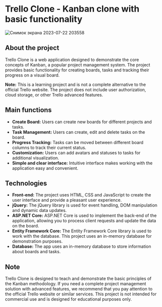 # Trello Clone - Kanban clone with basic functionality


![Снимок экрана 2023-07-22 203558](https://github.com/HatoryHanzo182/Trello/assets/55142468/07e80bfc-daf6-48d8-ab8d-b8c7e3d11c81)


## About the project

Trello Clone is a web application designed to demonstrate the core concepts of Kanban, a popular project management system. The project provides basic functionality for creating boards, tasks and tracking their progress on a visual board.

**Note:** This is a learning project and is not a complete alternative to the official Trello website. The project does not include user authorization, cloud storage, or other Trello advanced features.

## Main functions

- **Create Board:** Users can create new boards for different projects and tasks.
- **Task Management:** Users can create, edit and delete tasks on the board.
- **Progress Tracking:** Tasks can be moved between different board columns to track their current status.
- **Customization:** Users can add avatars and statuses to tasks for additional visualization.
- **Simple and clear interface:** Intuitive interface makes working with the application easy and convenient.

## Technologies

- **Front-end:** The project uses HTML, CSS and JavaScript to create the user interface and provide a pleasant user experience.
- **jQuery:** The jQuery library is used for event handling, DOM manipulation and dynamic data updates.
- **ASP.NET Core:** ASP.NET Core is used to implement the back-end of the application, allowing you to process client requests and update the data on the board.
- **Entity Framework Core:** The Entity Framework Core library is used to work with the database. This project uses an in-memory database for demonstration purposes.
- **Database:** The app uses an in-memory database to store information about boards and tasks.

## Note

Trello Clone is designed to teach and demonstrate the basic principles of the Kanban methodology. If you need a complete project management solution with advanced features, we recommend that you pay attention to the official Trello website or similar services. This project is not intended for commercial use and is designed for educational purposes only.
